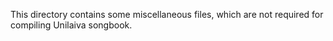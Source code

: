 This directory contains some miscellaneous files, which are not required for
compiling Unilaiva songbook.
